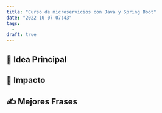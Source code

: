 ```yaml
---
title: "Curso de microservicios con Java y Spring Boot"
date: "2022-10-07 07:43"
tags: 
  - 
draft: true
---
```

## 🌱 Idea Principal

## 🌌 Impacto

## ✍ Mejores Frases
